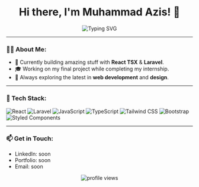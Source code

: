 <h1 align="center">Hi there, I'm Muhammad Azis! 👋</h1>

<p align="center">
  <img src="https://readme-typing-svg.herokuapp.com?font=Fira+Code&size=22&pause=1000&color=blue&center=true&width=900&lines=Aspiring+Full-Stack+Developer;Passionate+About+Web+Development;Enthusiastic+to+Learn+and+Build;Focused+on+Creating+Impactful+Solutions" alt="Typing SVG" />
</p>


---

### 👨‍💻 About Me:
- 💼 Currently building amazing stuff with **React TSX** & **Laravel**.
- 🎓 Working on my final project while completing my internship.
- 🚀 Always exploring the latest in **web development** and **design**.

---

### 🔧 Tech Stack:
![React](https://img.shields.io/badge/-React-blue?style=flat-square&logo=react&logoColor=white) ![Laravel](https://img.shields.io/badge/-Laravel-red?style=flat-square&logo=laravel&logoColor=white) ![JavaScript](https://img.shields.io/badge/-JavaScript-yellow?style=flat-square&logo=javascript&logoColor=white) ![TypeScript](https://img.shields.io/badge/-TypeScript-blue?style=flat-square&logo=typescript&logoColor=white) ![Tailwind CSS](https://img.shields.io/badge/-TailwindCSS-teal?style=flat-square&logo=tailwind-css&logoColor=white) ![Bootstrap](https://img.shields.io/badge/-Bootstrap-purple?style=flat-square&logo=bootstrap&logoColor=white) ![Styled Components](https://img.shields.io/badge/-Styled%20Components-DB7093?style=flat-square&logo=styled-components&logoColor=white)


---

### 📫 Get in Touch:
- LinkedIn: soon
- Portfolio: soon
- Email: soon

<p align="center">
  <img src="https://komarev.com/ghpvc/?username=Etrama22&label=Profile%20views&color=0e75b6&style=flat" alt="profile views" />
</p>
